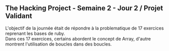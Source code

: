 ## The Hacking Project - Semaine 2 - Jour 2 / Projet Validant

L'objectif de la journée était de répondre à la problematique de 17 exercices reprenant les bases de ruby.\
Dans ces 17 exercices, certains abordent le concept de Array, d'autre montrent l'utilisation de boucles dans des boucles.
